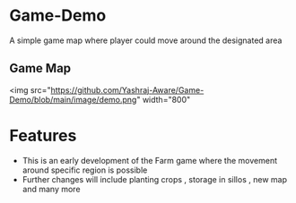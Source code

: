 # Game-Demo
 A simple game map where player could move around the designated area
 
## Game Map
<img src="https://github.com/Yashraj-Aware/Game-Demo/blob/main/image/demo.png" width="800"

# Features
* This is an early development of the Farm game where the movement around specific region is possible
* Further changes will include planting crops , storage in sillos , new map and many more 
